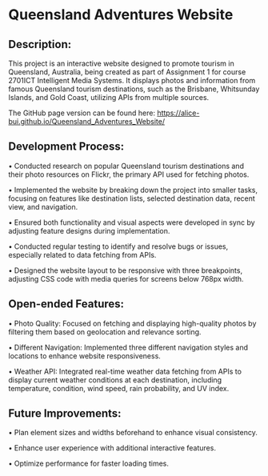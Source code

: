 # Queensland Adventures Website

## Description:

This project is an interactive website designed to promote tourism in Queensland, Australia, being created as part of Assignment 1 for course 2701ICT Intelligent Media Systems. It displays photos and information from famous Queensland tourism destinations, such as the Brisbane, Whitsunday Islands, and Gold Coast, utilizing APIs from multiple sources.

The GitHub page version can be found here: https://alice-bui.github.io/Queensland_Adventures_Website/ 


## Development Process:

• Conducted research on popular Queensland tourism destinations and their photo resources on Flickr, the primary API used for fetching photos.

• Implemented the website by breaking down the project into smaller tasks, focusing on features like destination lists, selected destination data, recent view, and navigation.

• Ensured both functionality and visual aspects were developed in sync by adjusting feature designs during implementation.

• Conducted regular testing to identify and resolve bugs or issues, especially related to data fetching from APIs.

• Designed the website layout to be responsive with three breakpoints, adjusting CSS code with media queries for screens below 768px width.


## Open-ended Features:

• Photo Quality: Focused on fetching and displaying high-quality photos by filtering them based on geolocation and relevance sorting.

• Different Navigation: Implemented three different navigation styles and locations to enhance website responsiveness.

• Weather API: Integrated real-time weather data fetching from APIs to display current weather conditions at each destination, including temperature, condition, wind speed, rain probability, and UV index.


## Future Improvements:

• Plan element sizes and widths beforehand to enhance visual consistency.

• Enhance user experience with additional interactive features.

• Optimize performance for faster loading times.
